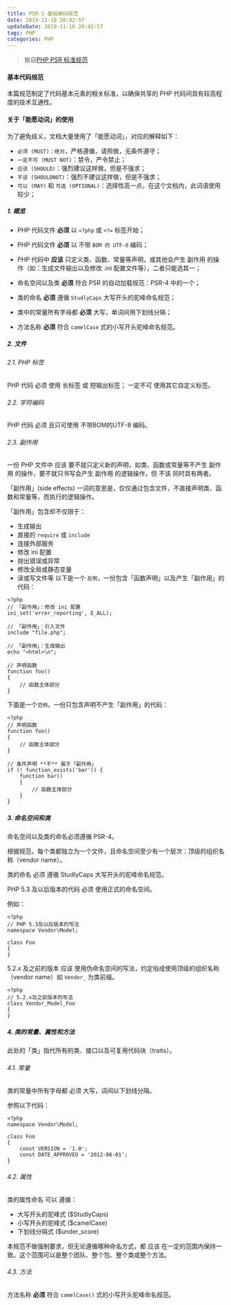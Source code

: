 ```yaml
---
title: PSR-1 基础编码规范
date: 2019-11-18 20:42:57
updateDate: 2019-11-18 20:42:57
tags: PHP
categories: PHP
---
```

> 搬自[PHP PSR 标准规范](https://learnku.com/docs/psr)
<!--more-->
#### 基本代码规范
本篇规范制定了代码基本元素的相关标准，以确保共享的 PHP 代码间具有较高程度的技术互通性。

#### 关于「能愿动词」的使用
为了避免歧义，文档大量使用了「能愿动词」，对应的解释如下：

- `必须 (MUST)：绝对`，严格遵循，请照做，无条件遵守；
- `一定不可 (MUST NOT)`：禁令，严令禁止；
- `应该 (SHOULD)`：强烈建议这样做，但是不强求；
- `不该 (SHOULDNOT)`：强烈不建议这样做，但是不强求；
- `可以 (MAY)` 和 `可选 (OPTIONAL)`：选择性高一点，在这个文档内，此词语使用较少；

##### 1. 概览
- PHP 代码文件 **必须** 以 `<?php` 或 `<?=` 标签开始；

- PHP 代码文件 **必须** 以 不带 `BOM 的 UTF-8` 编码；

- PHP 代码中 **应该** 只定义类、函数、常量等声明，或其他会产生 副作用 的操作（如：生成文件输出以及修改 .ini 配置文件等），二者只能选其一；

- 命名空间以及类 **必须** 符合 PSR 的自动加载规范：PSR-4 中的一个；

- 类的命名 **必须** 遵循 `StudlyCaps` 大写开头的驼峰命名规范；

- 类中的常量所有字母都 **必须** 大写，单词间用下划线分隔；

- 方法名称 **必须** 符合 `camelCase` 式的小写开头驼峰命名规范。

##### 2. 文件
###### 2.1. PHP 标签
PHP 代码 必须 使用 <?php ?> 长标签 或 <?= ?> 短输出标签；
一定不可 使用其它自定义标签。

###### 2.2. 字符编码
PHP 代码 必须 且只可使用 不带BOM的UTF-8 编码。

###### 2.3. 副作用
一份 PHP 文件中 应该 要不就只定义新的声明，如类、函数或常量等不产生 副作用 的操作，要不就只书写会产生 副作用 的逻辑操作，但 不该 同时具有两者。

「副作用」(side effects) 一词的意思是，仅仅通过包含文件，不直接声明类、函数和常量等，而执行的逻辑操作。

「副作用」包含却不仅限于：

- 生成输出
- 直接的 `require` 或 `include`
- 连接外部服务
- 修改 ini 配置
- 抛出错误或异常
- 修改全局或静态变量
- 读或写文件等
以下是一个 `反例`，一份包含「函数声明」以及产生「副作用」的代码：
```
<?php
// 「副作用」：修改 ini 配置
ini_set('error_reporting', E_ALL);

// 「副作用」：引入文件
include "file.php";

// 「副作用」：生成输出
echo "<html>\n";

// 声明函数
function foo()
{
    // 函数主体部分
}
```

下面是一个`范例`，一份只包含声明不产生「副作用」的代码：
```
<?php
// 声明函数
function foo()
{
    // 函数主体部分
}

// 条件声明 **不** 属于「副作用」
if (! function_exists('bar')) {
    function bar()
    {
        // 函数主体部分
    }
}
```

##### 3. 命名空间和类
命名空间以及类的命名必须遵循 PSR-4。

根据规范，每个类都独立为一个文件，且命名空间至少有一个层次：顶级的组织名称（vendor name）。

类的命名 必须 遵循 StudlyCaps 大写开头的驼峰命名规范。

PHP 5.3 及以后版本的代码 必须 使用正式的命名空间。

例如：
```
<?php
// PHP 5.3及以后版本的写法
namespace Vendor\Model;

class Foo
{
}
```

5.2.x 及之前的版本 应该 使用伪命名空间的写法，约定俗成使用顶级的组织名称（vendor name）如 `Vendor_` 为类前缀。

```
<?php
// 5.2.x及之前版本的写法
class Vendor_Model_Foo
{
}
```

##### 4. 类的常量、属性和方法
此处的「类」指代所有的类、接口以及可复用代码块（traits）。

###### 4.1. 常量
类的常量中所有字母都 必须 大写，词间以下划线分隔。

参照以下代码：
```
<?php
namespace Vendor\Model;

class Foo
{
    const VERSION = '1.0';
    const DATE_APPROVED = '2012-06-01';
}
```
###### 4.2. 属性
类的属性命名 可以 遵循：

- 大写开头的驼峰式 ($StudlyCaps)
- 小写开头的驼峰式 ($camelCase)
- 下划线分隔式 ($under_score)

本规范不做强制要求，但无论遵循哪种命名方式，都 应该 在一定的范围内保持一致。这个范围可以是整个团队、整个包、整个类或整个方法。

###### 4.3. 方法
方法名称 **必须** 符合 `camelCase()` 式的小写开头驼峰命名规范。
